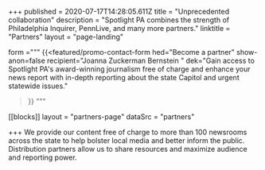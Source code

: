 +++
published = 2020-07-17T14:28:05.611Z
title = "Unprecedented collaboration"
description = "Spotlight PA combines the strength of Philadelphia Inquirer, PennLive, and many more partners."
linktitle = "Partners"
layout = "page-landing"

form ="""
{{<featured/promo-contact-form
  hed="Become a partner"
  show-anon=false
  recipient="Joanna Zuckerman Bernstein "
  dek="Gain access to Spotlight PA's award-winning journalism free of charge and enhance your news report with in-depth reporting about the state Capitol and urgent statewide issues."
>}}
"""

[[blocks]]
layout = "partners-page"
dataSrc = "partners"

+++
We provide our content free of charge to more than 100 newsrooms across the state to help bolster local media and better inform the public. Distribution partners allow us to share resources and maximize audience and reporting power.

